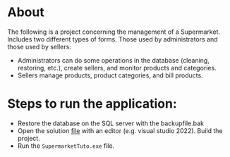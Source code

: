 # About 
The following is a project concerning the management of a Supermarket.
Includes two different types of forms. Those used by administrators and those used by sellers:
* Administrators can do some operations in the database (cleaning, restoring, etc.), create sellers, and monitor products and categories.
* Sellers manage products, product categories, and bill products.

# Steps to run the application:
* Restore the database on the SQL server with the backupfile.bak
* Open the solution [file](SupermarketTuto.sln) with an editor (e.g. visual studio 2022). Build the project.
* Run the ```SupermarketTuto.exe``` file.


